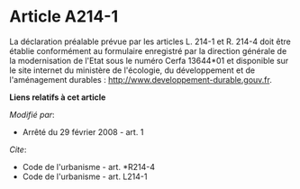 # Article A214-1

La déclaration préalable prévue par les articles L. 214-1 et R. 214-4 doit être établie conformément au formulaire enregistré
par la direction générale de la modernisation de l'Etat sous le numéro Cerfa 13644*01 et disponible sur le site internet du
ministère de l'écologie, du développement et de l'aménagement durables :  http://www.developpement-durable.gouv.fr.

**Liens relatifs à cet article**

_Modifié par_:

  - Arrêté du 29 février 2008 - art. 1

_Cite_:

  - Code de l'urbanisme - art. *R214-4
  - Code de l'urbanisme - art. L214-1

